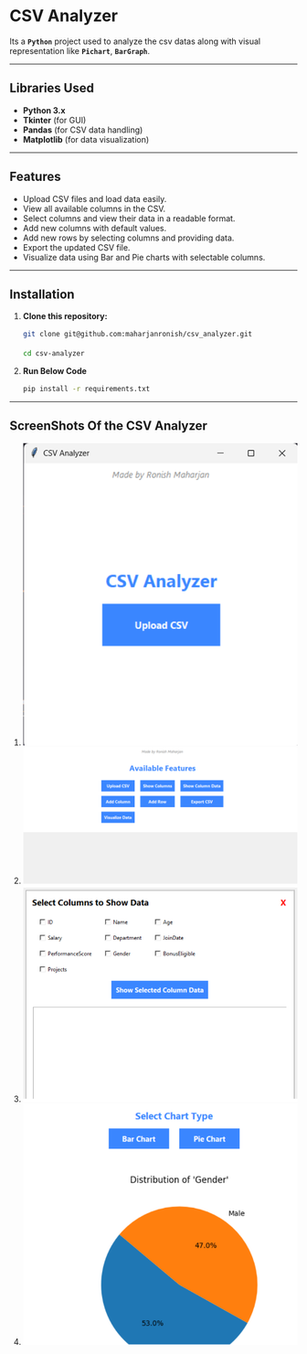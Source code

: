 # CSV Analyzer

Its a **`Python`** project used to analyze the csv datas along with visual representation like **`Pichart`**, **`BarGraph`**.

---

## Libraries Used

- **Python 3.x**
- **Tkinter** (for GUI)
- **Pandas** (for CSV data handling)
- **Matplotlib** (for data visualization)

---

## Features

- Upload CSV files and load data easily.
- View all available columns in the CSV.
- Select columns and view their data in a readable format.
- Add new columns with default values.
- Add new rows by selecting columns and providing data.
- Export the updated CSV file.
- Visualize data using Bar and Pie charts with selectable columns.

---

## Installation

1. **Clone this repository:**

   ```bash
   git clone git@github.com:maharjanronish/csv_analyzer.git

   cd csv-analyzer
   ```

2. **Run Below Code**

   ```bash
   pip install -r requirements.txt

   ```

---

## ScreenShots Of the CSV Analyzer

1. <img src="pictures/Screenshot1.png" alt="Screenshot 1" width="500" />

2. <img src="pictures/Screenshot2.png" alt="Screenshot 2" width="500" />

3. <img src="pictures/Screenshot3.png" alt="Screenshot 3" width="500" />

4. <img src="pictures/Screenshot4.png" alt="Screenshot 4" width="500" />
